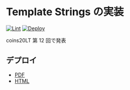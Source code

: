 # Template Strings の実装

[![Lint](https://github.com/coord-e/slide-coins20lt-template-strings-impl/workflows/Lint/badge.svg)](https://github.com/coord-e/slide-coins20lt-template-strings-impl/actions?workflow=Lint)
[![Deploy](https://github.com/coord-e/slide-coins20lt-template-strings-impl/workflows/Deploy/badge.svg)](https://github.com/coord-e/slide-coins20lt-template-strings-impl/actions?workflow=Deploy)

coins20LT 第 12 回で発表

## デプロイ

- [PDF](https://coord-e.github.io/slide-coins20lt-template-strings-impl/slide.pdf)
- [HTML](https://coord-e.github.io/slide-coins20lt-template-strings-impl/)
